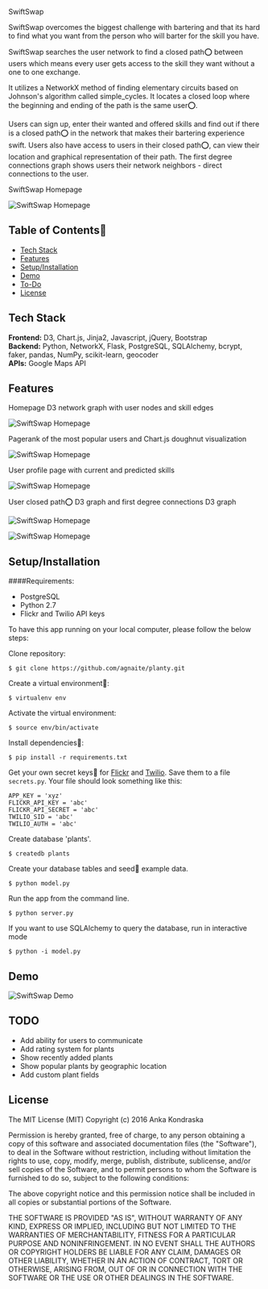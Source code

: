 SwiftSwap

SwiftSwap overcomes the biggest challenge with bartering and that its hard to find what you want from the person who will barter for the skill you have.

SwiftSwap searches the user network to find a closed path⭕ between users which means every user gets access to the skill they want without a one to one exchange.

It utilizes a NetworkX method of finding elementary circuits based on Johnson's algorithm called simple_cycles. It locates a closed loop where the beginning and ending of the path is the same user⭕.

Users can sign up, enter their wanted and offered skills and find out if there is a closed path⭕ in the network that makes their bartering experience swift. Users also have access to users in their closed path⭕, can view their location and graphical representation of their path. 
The first degree connections graph shows users their network neighbors - direct connections to the user. 

SwiftSwap Homepage

![SwiftSwap Homepage](assets/ss1.png)

## Table of Contents📖

* [Tech Stack](#tech-stack)
* [Features](#features)
* [Setup/Installation](#installation)
* [Demo](#demo)
* [To-Do](#future)
* [License](#license)

## <a name="tech-stack"></a>Tech Stack

__Frontend:__ D3, Chart.js, Jinja2, Javascript, jQuery, Bootstrap <br/>
__Backend:__ Python, NetworkX, Flask, PostgreSQL, SQLAlchemy, bcrypt, faker, pandas, NumPy, scikit-learn, geocoder <br/>
__APIs:__ Google Maps API <br/>

## <a name="features"></a>Features

Homepage D3 network graph with user nodes and skill edges

![SwiftSwap Homepage](assets/ss2.png)

Pagerank of the most popular users and Chart.js doughnut visualization

![SwiftSwap Homepage](assets/ss3.png)

User profile page with current and predicted skills

![SwiftSwap Homepage](assets/ss4.png)

User closed path⭕ D3 graph and first degree connections D3 graph

![SwiftSwap Homepage](assets/ss5.png)


![SwiftSwap Homepage](assets/ss6.png)

## <a name="installation"></a>Setup/Installation

####Requirements:

- PostgreSQL
- Python 2.7
- Flickr and Twilio API keys

To have this app running on your local computer, please follow the below steps:

Clone repository:
```
$ git clone https://github.com/agnaite/planty.git
```
Create a virtual environment🔮:
```
$ virtualenv env
```
Activate the virtual environment:
```
$ source env/bin/activate
```
Install dependencies🔗:
```
$ pip install -r requirements.txt
```
Get your own secret keys🔑 for [Flickr](https://www.flickr.com/services/developer) and [Twilio](https://www.twilio.com/doers). Save them to a file `secrets.py`. Your file should look something like this:
```
APP_KEY = 'xyz'
FLICKR_API_KEY = 'abc'
FLICKR_API_SECRET = 'abc'
TWILIO_SID = 'abc'
TWILIO_AUTH = 'abc'
```
Create database 'plants'.
```
$ createdb plants
```
Create your database tables and seed🌱 example data.
```
$ python model.py
```
Run the app from the command line.
```
$ python server.py
```
If you want to use SQLAlchemy to query the database, run in interactive mode
```
$ python -i model.py
```

## <a name="demo"></a>Demo

![SwiftSwap Demo](assets/swiftswap_demo.gif)

## <a name="future"></a>TODO
* Add ability for users to communicate
* Add rating system for plants
* Show recently added plants
* Show popular plants by geographic location
* Add custom plant fields

## <a name="license"></a>License

The MIT License (MIT)
Copyright (c) 2016 Anka Kondraska 

Permission is hereby granted, free of charge, to any person obtaining a copy of
this software and associated documentation files (the "Software"), to deal in
the Software without restriction, including without limitation the rights to
use, copy, modify, merge, publish, distribute, sublicense, and/or sell copies
of the Software, and to permit persons to whom the Software is furnished to do
so, subject to the following conditions:

The above copyright notice and this permission notice shall be included in all
copies or substantial portions of the Software.

THE SOFTWARE IS PROVIDED "AS IS", WITHOUT WARRANTY OF ANY KIND, EXPRESS OR
IMPLIED, INCLUDING BUT NOT LIMITED TO THE WARRANTIES OF MERCHANTABILITY,
FITNESS FOR A PARTICULAR PURPOSE AND NONINFRINGEMENT. IN NO EVENT SHALL THE
AUTHORS OR COPYRIGHT HOLDERS BE LIABLE FOR ANY CLAIM, DAMAGES OR OTHER
LIABILITY, WHETHER IN AN ACTION OF CONTRACT, TORT OR OTHERWISE, ARISING FROM,
OUT OF OR IN CONNECTION WITH THE SOFTWARE OR THE USE OR OTHER DEALINGS IN THE
SOFTWARE.